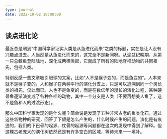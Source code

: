 ```yaml
---
type: journal
date: 2022-10-02 10:00:00
---
```


## 谈点进化论

最近总是刷到“中国科学家证实人类是从鱼进化而来”之类的标题，实在是让人没有兴趣点进去。人当然是从鱼进化而来的，这完全不是新闻呀。从泥盆纪晚期，从第一只总鳍鱼登陆陆地，深化成两栖类起，它就成了所有的陆地脊椎动物的共同祖先，包括人类。

特别反感一些文章吸引眼球的文案，比如“人不是猴子变的，而是鱼变的”。人本来就不是猴子变的，人和猴子在两种平行的演化分支上，只是可以追溯到同一个灵长类的祖先，仅此而已。人也不是鱼变的，而是在数亿年的漫长的演化过程，某种硬骨鱼逐渐演变成了各种各样的动物，其中一个分支是人类（不要再想美人鱼了，这不是鱼和人的过渡形态）。

那么中国科学家发现的是什么呢？简单说是发现了五种非常古老的鱼类化石，通过这些新物种的研究，回答了下颌是怎么产生的，什么时候产生的问题。演化是有痕迹的，我们的下巴骨的起源、枕骨的起源等问题都在这次的发现中得到了解释。但这棵古老庞大的演化树依然还是有许多空白的区域，等待未来一一填补。
